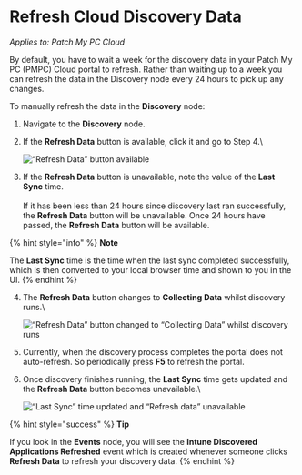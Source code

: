 # Refresh Cloud Discovery Data

_Applies to: Patch My PC Cloud_

By default, you have to wait a week for the discovery data in your Patch My PC (PMPC) Cloud portal to refresh. Rather than waiting up to a week you can refresh the data in the Discovery node every 24 hours to pick up any changes.

To manually refresh the data in the **Discovery** node:

1. Navigate to the **Discovery** node.
2.  If the **Refresh Data** button is available, click it and go to Step 4.\\

    ![“Refresh Data” button available](../../.gitbook/assets/image-\(394\).png)
3. If the **Refresh Data** button is unavailable, note the value of the **Last Sync** time.\
   \
   If it has been less than 24 hours since discovery last ran successfully, the **Refresh Data** button will be unavailable. Once 24 hours have passed, the **Refresh Data** button will be available.

{% hint style="info" %}
**Note**

The **Last Sync** time is the time when the last sync completed successfully, which is then converted to your local browser time and shown to you in the UI.
{% endhint %}

4.  The **Refresh Data** button changes to **Collecting Data** whilst discovery runs.\\

    ![“Refresh Data” button changed to “Collecting Data” whilst discovery runs](../../.gitbook/assets/image-\(395\).png)
5. Currently, when the discovery process completes the portal does not auto-refresh. So periodically press **F5** to refresh the portal.
6.  Once discovery finishes running, the **Last Sync** time gets updated and the **Refresh Data** button becomes unavailable.\\

    ![“Last Sync” time updated and “Refresh data” unavailable](../../.gitbook/assets/image-\(396\).png)

{% hint style="success" %}
**Tip**

If you look in the **Events** node, you will see the **Intune Discovered Applications Refreshed** event which is created whenever someone clicks **Refresh Data** to refresh your discovery data.
{% endhint %}
